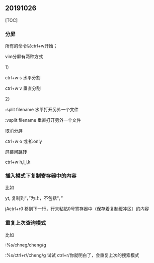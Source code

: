## 20191026

[TOC]

### 分屏

所有的命令以ctrl+w开始；

vim分屏有两种方式

1）

ctrl+w s 水平分割 

ctrl+w v  垂直分割

2）

:split filename 水平打开另外一个文件

:vsplit filename 垂直打开另外一个文件

取消分屏

ctrl+w o 或者:only

屏幕间跳转

ctrl+w h,l,j,k

### 插入模式下复制寄存器中的内容

比如

yt, 复制到“，”为止，不包括“，”

jActrl+r0 移到下一行，行末粘贴0号寄存器中（保存着复制缓冲区）的内容

### 重复上次查询模式

比如

:%s/chneg/cheng/g

:%s/ctrl+r//cheng/g   试试 ctrl+r/你就明白了，会重复上次的搜索模式



 





